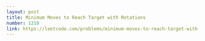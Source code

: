 ```yaml
---
layout: post
title: Minimum Moves to Reach Target with Rotations
number: 1210
link: https://leetcode.com/problems/minimum-moves-to-reach-target-with-rotations
---
```

